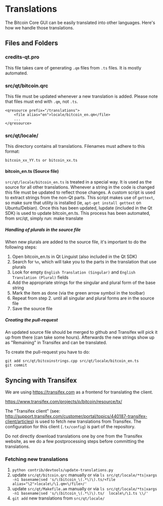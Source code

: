 Translations
============

The Bitcoin Core GUI can be easily translated into other languages. Here's how we
handle those translations.

Files and Folders
-----------------

### credits-qt.pro

This file takes care of generating `.qm` files from `.ts` files. It is mostly
automated.

### src/qt/bitcoin.qrc

This file must be updated whenever a new translation is added. Please note that
files must end with `.qm`, not `.ts`.

    <qresource prefix="/translations">
        <file alias="en">locale/bitcoin_en.qm</file>
        ...
    </qresource>

### src/qt/locale/

This directory contains all translations. Filenames must adhere to this format:

    bitcoin_xx_YY.ts or bitcoin_xx.ts

#### bitcoin_en.ts (Source file)

`src/qt/locale/bitcoin_en.ts` is treated in a special way. It is used as the
source for all other translations. Whenever a string in the code is changed
this file must be updated to reflect those changes. A  custom script is used
to extract strings from the non-Qt parts. This script makes use of `gettext`,
so make sure that utility is installed (ie, `apt-get install gettext` on 
Ubuntu/Debian). Once this has been updated, lupdate (included in the Qt SDK)
is used to update bitcoin_en.ts. This process has been automated, from src/qt,
simply run:
    make translate
    
##### Handling of plurals in the source file

When new plurals are added to the source file, it's important to do the following steps:

1. Open bitcoin_en.ts in Qt Linguist (also included in the Qt SDK)
2. Search for `%n`, which will take you to the parts in the translation that use plurals
3. Look for empty `English Translation (Singular)` and `English Translation (Plural)` fields
4. Add the appropriate strings for the singular and plural form of the base string
5. Mark the item as done (via the green arrow symbol in the toolbar)
6. Repeat from step 2. until all singular and plural forms are in the source file
7. Save the source file

##### Creating the pull-request

An updated source file should be merged to github and Transifex will pick it
up from there (can take some hours). Afterwards the new strings show up as "Remaining"
in Transifex and can be translated.

To create the pull-request you have to do:

    git add src/qt/bitcoinstrings.cpp src/qt/locale/bitcoin_en.ts
    git commit

Syncing with Transifex
----------------------

We are using https://transifex.com as a frontend for translating the client.

https://www.transifex.com/projects/p/bitcoin/resource/tx/

The "Transifex client" (see: http://support.transifex.com/customer/portal/topics/440187-transifex-client/articles)
is used to fetch new translations from Transifex. The configuration for this client (`.tx/config`)
is part of the repository.

Do not directly download translations one by one from the Transifex website, as we do a few
postprocessing steps before committing the translations.

### Fetching new translations

1. `python contrib/devtools/update-translations.py`
2. update `src/qt/bitcoin.qrc` manually or via
   `ls src/qt/locale/*ts|xargs -n1 basename|sed 's/\(bitcoin_\(.*\)\).ts/<file alias="\2">locale\/\1.qm<\/file>/'`
3. update `src/qt/Makefile.am` manually or via
   `ls src/qt/locale/*ts|xargs -n1 basename|sed 's/\(bitcoin_\(.*\)\).ts/  locale\/\1.ts \\/'`
4. `git add` new translations from `src/qt/locale/`
